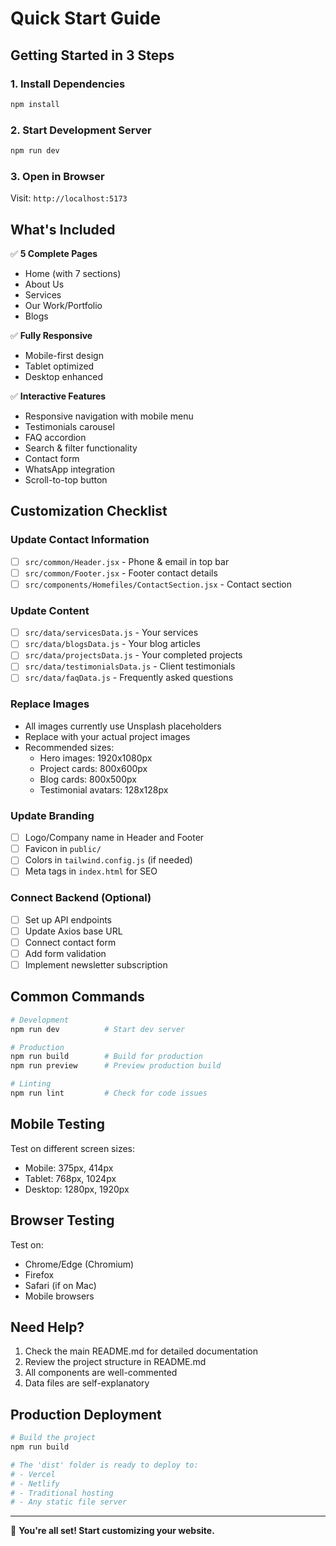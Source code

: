 # Quick Start Guide

## Getting Started in 3 Steps

### 1. Install Dependencies
```bash
npm install
```

### 2. Start Development Server
```bash
npm run dev
```

### 3. Open in Browser
Visit: `http://localhost:5173`

## What's Included

✅ **5 Complete Pages**
- Home (with 7 sections)
- About Us
- Services
- Our Work/Portfolio
- Blogs

✅ **Fully Responsive**
- Mobile-first design
- Tablet optimized
- Desktop enhanced

✅ **Interactive Features**
- Responsive navigation with mobile menu
- Testimonials carousel
- FAQ accordion
- Search & filter functionality
- Contact form
- WhatsApp integration
- Scroll-to-top button

## Customization Checklist

### Update Contact Information
- [ ] `src/common/Header.jsx` - Phone & email in top bar
- [ ] `src/common/Footer.jsx` - Footer contact details
- [ ] `src/components/Homefiles/ContactSection.jsx` - Contact section

### Update Content
- [ ] `src/data/servicesData.js` - Your services
- [ ] `src/data/blogsData.js` - Your blog articles
- [ ] `src/data/projectsData.js` - Your completed projects
- [ ] `src/data/testimonialsData.js` - Client testimonials
- [ ] `src/data/faqData.js` - Frequently asked questions

### Replace Images
- All images currently use Unsplash placeholders
- Replace with your actual project images
- Recommended sizes:
  - Hero images: 1920x1080px
  - Project cards: 800x600px
  - Blog cards: 800x500px
  - Testimonial avatars: 128x128px

### Update Branding
- [ ] Logo/Company name in Header and Footer
- [ ] Favicon in `public/`
- [ ] Colors in `tailwind.config.js` (if needed)
- [ ] Meta tags in `index.html` for SEO

### Connect Backend (Optional)
- [ ] Set up API endpoints
- [ ] Update Axios base URL
- [ ] Connect contact form
- [ ] Add form validation
- [ ] Implement newsletter subscription

## Common Commands

```bash
# Development
npm run dev          # Start dev server

# Production
npm run build        # Build for production
npm run preview      # Preview production build

# Linting
npm run lint         # Check for code issues
```

## Mobile Testing

Test on different screen sizes:
- Mobile: 375px, 414px
- Tablet: 768px, 1024px
- Desktop: 1280px, 1920px

## Browser Testing

Test on:
- Chrome/Edge (Chromium)
- Firefox
- Safari (if on Mac)
- Mobile browsers

## Need Help?

1. Check the main README.md for detailed documentation
2. Review the project structure in README.md
3. All components are well-commented
4. Data files are self-explanatory

## Production Deployment

```bash
# Build the project
npm run build

# The 'dist' folder is ready to deploy to:
# - Vercel
# - Netlify
# - Traditional hosting
# - Any static file server
```

---

🎉 **You're all set! Start customizing your website.**

